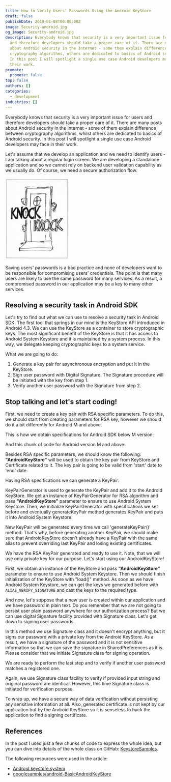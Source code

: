 ```yaml
---
title: How to Verify Users' Passwords Using the Android KeyStore
draft: false
publishDate: 2019-01-08T00:00:00Z
image: Security-android.jpg
og_image: Security-android.jpg
description: Everybody knows that security is a very important issue for users
  and therefore developers should take a proper care of it. There are many posts
  about Android security in the Internet - some them explain difference between
  cryptography algorithms, others are dedicated to basics of Android security.
  In this post I will spotlight a single use case Android developers may face in
  their work.
promote:
  promote: false
top: false
authors: []
categories:
  - development
industries: []
---
```

Everybody knows that security is a very important issue for users and therefore developers should take a proper care of it. There are many posts about Android security in the Internet - some of them explain difference between cryptography algorithms, whilst others are dedicated to basics of Android security. In this post I will spotlight a single use case Android developers may face in their work.

Let's assume that we develop an application and we need to identify users - I am talking about a regular login screen. We are developing a standalone application and so we cannot rely on backend user validation capability as we usually do. Of course, we need a secure authorization flow.

![Knock Knock](Knock_Knock.jpg)

Saving users' passwords is a bad practice and none of developers want to be responsible for compromising users' credentials. The point is that many users are likely to use the same password for many services. As a result, a compromised password in our application may be a key to many other services.

## Resolving a security task in Android SDK

Let's try to find out what we can use to resolve a security task in Android SDK. The first tool that springs in our mind is the KeyStore API introduced in Android 4.3. We can use the KeyStore as a container to store cryptographic keys. The most significant benefit of the KeyStore is that it has access to Android System Keystore and it is maintained by a system process. In this way, we delegate keeping cryptographic keys to a system service.

What we are going to do:

1. Generate a key pair for asynchronous encryption and put it in the KeyStore.
2. Sign user password with Digital Signature. The Signature procedure will be initiated with the key from step 1.
3. Verify another user password with the Signature from step 2.

## Stop talking and let's start coding!

First, we need to create a key pair with RSA specific parameters. To do this, we should start from creating parameters for RSA key, however we should do it a bit differently for Android M and above.

This is how we obtain specifications for Android SDK below M version:

<script src="https://gist.github.com/sanya5791/b3c0e3c22dc5c7d97505bfd1c6f71503.js"></script>

And this chunk of code for Android version M and above:

<script src="https://gist.github.com/sanya5791/2a09783133398dd99594589344037ae1.js"></script>

Besides RSA specific parameters, we should know the following: **"AndroidKeyStore"** will be used to obtain the key pair from KeyStore and Certificate related to it. The key pair is going to be valid from 'start' date to 'end' date.

Having RSA specifications we can generate a KeyPair:

<script src="https://gist.github.com/sanya5791/fa57639b14ad6030cfafe98608a7dcb0.js"></script>

KeyPairGenerator is used to generate the KeyPair and add it to the Android KeyStore. We get an instance of KeyPairGenerator for RSA algorithm and pass **"AndroidKeyStore"** parameter to ensure to use Android System Keystore. Then, we initialize KeyPairGenerator with specifications we set before and eventually generateKeyPair method generates KeyPair and puts it into Android System Keystore.

New KeyPair will be generated every time we call 'generateKeyPair()' method. That's why, before generating another KeyPair, we should make sure that AndroidKeyStore doesn't already have a KeyPair with the same alias to prevent overriding last KeyPair and losing existing certificates.

We have the RSA KeyPair generated and ready to use it. Note, that we will use only private key for our purpose. Let's start using our AndroidKeyStore!

<script src="https://gist.github.com/sanya5791/175c09553aa712a6be393ee61d9fdd4b.js"></script>

First, we obtain an instance of the KeyStore and pass **"AndroidKeyStore"** parameter to ensure to use Android System Keystore. Then we should finish initialization of the KeyStore with "load()" method. As soon as we have Android System Keystore, we can get the keys we generated before with `ALIAS_VERIFY_SIGNATURE` and cast the keys to the required type.

And now, let's suppose that a new user is created within our application and we have password in plain text. Do you remember that we are not going to persist user plain password anywhere for our authorization process? But we can use digital Signature facility provided with Signature class. Let's get down to signing user passwords.

<script src="https://gist.github.com/sanya5791/9ef1f17c25ca7cc4da385d96cfa2a8ef.js"></script>

In this method we use Signature class and it doesn't encrypt anything, but it signs our password with a private key from the Android KeyStore. As a result, we have a signature of the password and it is not sensitive information so that we can save the signature in SharedPreferences as it is. Please consider that we initiate Signature class for signing operation.

We are ready to perform the last step and to verify if another user password matches a registered one.

<script src="https://gist.github.com/sanya5791/abef3afc64c4c2cc29fd91b63c6f5f67.js"></script>

Again, we use Signature class facility to verify if provided input string and original password are identical. However, this time Signature class is initiated for verification purpose.

To wrap up, we have a secure way of data verification without persisting any sensitive information at all. Also, generated certificate is not kept by our application but by the Android KeyStore so it is senseless to hack the application to find a signing certificate.

## References

In the post I used just a few chunks of code to express the whole idea, but you can dive into details of the whole class on GitHab: <a href="https://github.com/sanya5791/KeystoreSamples/blob/master/app/src/main/java/com/akhutornoy/tastekeystore/security/DataSignatureVerifier.kt" target="_blank">KeystoreSamples</a>.

The following resources were used in the article:
* <a href="https://developer.android.com/training/articles/keystore" target="_blank">Android keystore system</a>
* <a href="https://github.com/googlearchive/android-BasicAndroidKeyStore" target="_blank">googlesamples/android-BasicAndroidKeyStore</a>
